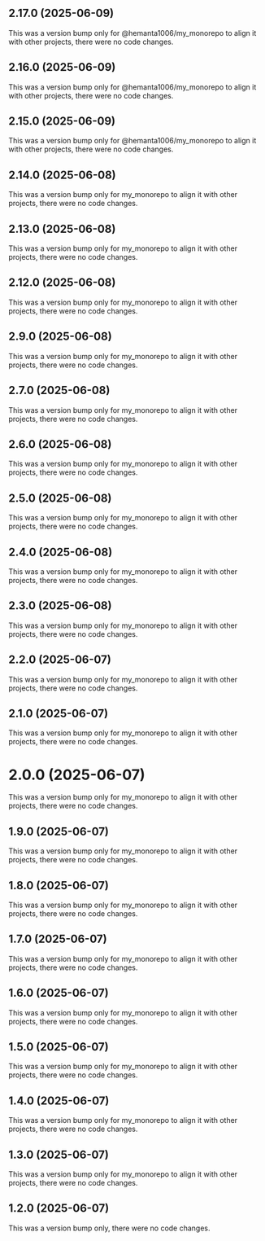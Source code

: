 ## 2.17.0 (2025-06-09)

This was a version bump only for @hemanta1006/my_monorepo to align it with other projects, there were no code changes.

## 2.16.0 (2025-06-09)

This was a version bump only for @hemanta1006/my_monorepo to align it with other projects, there were no code changes.

## 2.15.0 (2025-06-09)

This was a version bump only for @hemanta1006/my_monorepo to align it with other projects, there were no code changes.

## 2.14.0 (2025-06-08)

This was a version bump only for my_monorepo to align it with other projects, there were no code changes.

## 2.13.0 (2025-06-08)

This was a version bump only for my_monorepo to align it with other projects, there were no code changes.

## 2.12.0 (2025-06-08)

This was a version bump only for my_monorepo to align it with other projects, there were no code changes.

## 2.9.0 (2025-06-08)

This was a version bump only for my_monorepo to align it with other projects, there were no code changes.

## 2.7.0 (2025-06-08)

This was a version bump only for my_monorepo to align it with other projects, there were no code changes.

## 2.6.0 (2025-06-08)

This was a version bump only for my_monorepo to align it with other projects, there were no code changes.

## 2.5.0 (2025-06-08)

This was a version bump only for my_monorepo to align it with other projects, there were no code changes.

## 2.4.0 (2025-06-08)

This was a version bump only for my_monorepo to align it with other projects, there were no code changes.

## 2.3.0 (2025-06-08)

This was a version bump only for my_monorepo to align it with other projects, there were no code changes.

## 2.2.0 (2025-06-07)

This was a version bump only for my_monorepo to align it with other projects, there were no code changes.

## 2.1.0 (2025-06-07)

This was a version bump only for my_monorepo to align it with other projects, there were no code changes.

# 2.0.0 (2025-06-07)

This was a version bump only for my_monorepo to align it with other projects, there were no code changes.

## 1.9.0 (2025-06-07)

This was a version bump only for my_monorepo to align it with other projects, there were no code changes.

## 1.8.0 (2025-06-07)

This was a version bump only for my_monorepo to align it with other projects, there were no code changes.

## 1.7.0 (2025-06-07)

This was a version bump only for my_monorepo to align it with other projects, there were no code changes.

## 1.6.0 (2025-06-07)

This was a version bump only for my_monorepo to align it with other projects, there were no code changes.

## 1.5.0 (2025-06-07)

This was a version bump only for my_monorepo to align it with other projects, there were no code changes.

## 1.4.0 (2025-06-07)

This was a version bump only for my_monorepo to align it with other projects, there were no code changes.

## 1.3.0 (2025-06-07)

This was a version bump only for my_monorepo to align it with other projects, there were no code changes.

## 1.2.0 (2025-06-07)

This was a version bump only, there were no code changes.